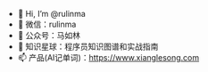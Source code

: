- 👋 Hi, I’m @rulinma
- 👀 微信：rulinma
- 🌱 公众号：马如林
- 💞️ 知识星球：程序员知识图谱和实战指南
- 📫 产品(AI记单词)：https://www.xianglesong.com

<!---
rulinma/rulinma is a ✨ special ✨ repository because its `README.md` (this file) appears on your GitHub profile.
You can click the Preview link to take a look at your changes.
--->
